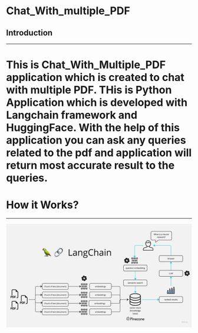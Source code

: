 # Chat_With_multiple_PDF

## Introduction
------------
# This is Chat_With_Multiple_PDF application which is created to chat with multiple PDF. THis is Python Application which is developed with Langchain framework and HuggingFace. With the help of this application you can ask any queries related to the pdf and application will return most accurate result to the queries.
# How it Works?
------------
![MultiPDF Chat App Diagram](./docs/LangChain-PDF-Architecture.jpg)
